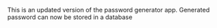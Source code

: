 This is an updated version of the password generator app. Generated password can now be stored in a database
